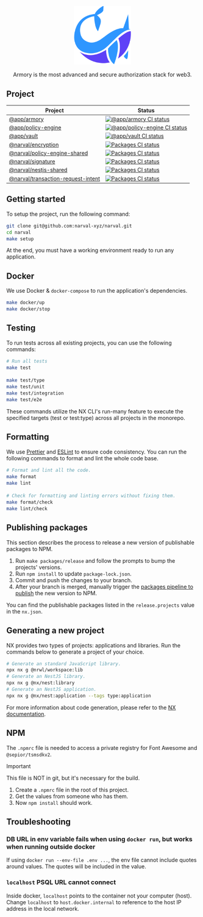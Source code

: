 <p align="center">
  <a href="https://www.narval.xyz/" target="blank"><img src="./resource/narval_logo.png" width="150" alt="Narval logo" /></a>
</p>
<p align="center">Armory is the most advanced and secure authorization stack for web3.</p>

## Project

| Project                                                                               | Status                                                                                                                                                                                                                                                 |
| ------------------------------------------------------------------------------------- | ------------------------------------------------------------------------------------------------------------------------------------------------------------------------------------------------------------------------------------------------------ |
| [@app/armory](./apps/armory/README.md)                                                | <a href="https://github.com/narval-xyz/narval/actions/workflows/armory.yml" target="_blank"><img src="https://github.com/narval-xyz/narval/actions/workflows/armory.yml/badge.svg?branch=main" alt="@app/armory CI status" /></a>                      |
| [@app/policy-engine](./apps/policy-engine/README.md)                                  | <a href="https://github.com/narval-xyz/narval/actions/workflows/policy-engine.yml" target="_blank"><img src="https://github.com/narval-xyz/narval/actions/workflows/policy-engine.yml/badge.svg?branch=main" alt="@app/policy-engine CI status" /></a> |
| [@app/vault](./apps/vault/README.md)                                                  | <a href="https://github.com/narval-xyz/armory/actions/workflows/vault.yml" target="_blank"><img src="https://github.com/narval-xyz/armory/actions/workflows/vault.yml/badge.svg" alt="@app/vault CI status" /></a>                                     |
| [@narval/encryption](./packages/encryption/README.md)                                 | <a href="https://github.com/narval-xyz/armory/actions/workflows/packages.yml" target="_blank"><img src="https://github.com/narval-xyz/armory/actions/workflows/packages.yml/badge.svg?branch=main" alt="Packages CI status" /></a>                     |
| [@narval/policy-engine-shared](./packages/policy-engine-shared/README.md)             | <a href="https://github.com/narval-xyz/armory/actions/workflows/packages.yml" target="_blank"><img src="https://github.com/narval-xyz/armory/actions/workflows/packages.yml/badge.svg?branch=main" alt="Packages CI status" /></a>                     |
| [@narval/signature](./packages/signature/README.md)                                   | <a href="https://github.com/narval-xyz/armory/actions/workflows/packages.yml" target="_blank"><img src="https://github.com/narval-xyz/armory/actions/workflows/packages.yml/badge.svg?branch=main" alt="Packages CI status" /></a>                     |
| [@narval/nestjs-shared](./packages/nestjs-shared/README.md)                           | <a href="https://github.com/narval-xyz/armory/actions/workflows/packages.yml" target="_blank"><img src="https://github.com/narval-xyz/armory/actions/workflows/packages.yml/badge.svg?branch=main" alt="Packages CI status" /></a>                     |
| [@narval/transaction-request-intent](./packages/transaction-request-intent/README.md) | <a href="https://github.com/narval-xyz/armory/actions/workflows/packages.yml" target="_blank"><img src="https://github.com/narval-xyz/armory/actions/workflows/packages.yml/badge.svg?branch=main" alt="Packages CI status" /></a>                     |

## Getting started

To setup the project, run the following command:

```bash
git clone git@github.com:narval-xyz/narval.git
cd narval
make setup
```

At the end, you must have a working environment ready to run any application.

## Docker

We use Docker & `docker-compose` to run the application's dependencies.

```bash
make docker/up
make docker/stop
```

## Testing

To run tests across all existing projects, you can use the following commands:

```bash
# Run all tests
make test

make test/type
make test/unit
make test/integration
make test/e2e
```

These commands utilize the NX CLI's run-many feature to execute the specified
targets (test or test:type) across all projects in the monorepo.

## Formatting

We use [Prettier](https://prettier.io/) and [ESLint](https://eslint.org/) to
ensure code consistency. You can run the following commands to format and lint
the whole code base.

```bash
# Format and lint all the code.
make format
make lint

# Check for formatting and linting errors without fixing them.
make format/check
make lint/check
```

## Publishing packages

This section describes the process to release a new version of publishable
packages to NPM.

1. Run `make packages/release` and follow the prompts to bump the
   projects' versions.
1. Run `npm install` to update `package-lock.json`.
1. Commit and push the changes to your branch.
1. After your branch is merged, manually trigger the [packages pipeline to
   publish](https://github.com/narval-xyz/armory/actions/workflows/packages-publish.yml)
   the new version to NPM.

You can find the publishable packages listed in the `release.projects` value in
the `nx.json`.

## Generating a new project

NX provides two types of projects: applications and libraries. Run the commands
below to generate a project of your choice.

```bash
# Generate an standard JavaScript library.
npx nx g @nrwl/workspace:lib
# Generate an NestJS library.
npx nx g @nx/nest:library
# Generate an NestJS application.
npx nx g @nx/nest:application --tags type:application
```

For more information about code generation, please refer to the [NX
documentation](https://nx.dev/nx-api/nx).

## NPM

The `.npmrc` file is needed to access a private registry for Font Awesome and
`@sepior/tsmsdkv2`.

> [!IMPORTANT]
> This file is NOT in git, but it's necessary for the build.

1. Create a `.npmrc` file in the root of this project.
1. Get the values from someone who has them.
1. Now `npm install` should work.

## Troubleshooting

### DB URL in env variable fails when using `docker run`, but works when running outside docker

If using `docker run --env-file .env ...`, the env file cannot include quotes
around values. The quotes will be included in the value.

### `localhost` PSQL URL cannot connect

Inside docker, `localhost` points to the container not your computer (host).
Change `localhost` to `host.docker.internal` to reference to the host IP
address in the local network.
